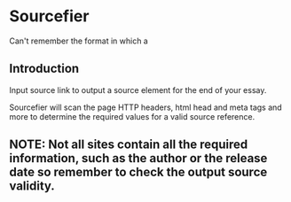 # Sourcefier

Can't remember the format in which a 

## Introduction

Input source link to output a source element for the end of your essay.

Sourcefier will scan the page HTTP headers, html head and meta tags and more to determine the required values for a valid source reference.

## NOTE: Not all sites contain all the required information, such as the author or the release date so remember to check the output source validity.
